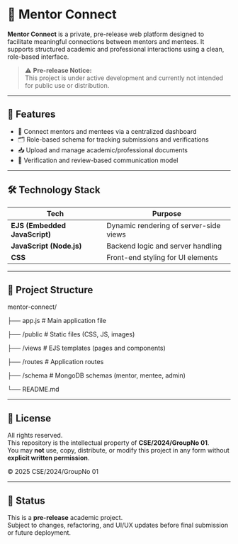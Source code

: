 # 👥 Mentor Connect

**Mentor Connect** is a private, pre-release web platform designed to facilitate meaningful connections between mentors and mentees. It supports structured academic and professional interactions using a clean, role-based interface.

> ⚠️ **Pre-release Notice:**  
> This project is under active development and currently not intended for public use or distribution.

---

## 🧩 Features

- 🔗 Connect mentors and mentees via a centralized dashboard
- 🗂️ Role-based schema for tracking submissions and verifications
- 📥 Upload and manage academic/professional documents
- 📧 Verification and review-based communication model

---

## 🛠️ Technology Stack

| Tech | Purpose |
|------|---------|
| **EJS (Embedded JavaScript)** | Dynamic rendering of server-side views |
| **JavaScript (Node.js)** | Backend logic and server handling |
| **CSS** | Front-end styling for UI elements |

---

## 📁 Project Structure

mentor-connect/

├── app.js # Main application file

├── /public # Static files (CSS, JS, images)

├── /views # EJS templates (pages and components)

├── /routes # Application routes

├── /schema # MongoDB schemas (mentor, mentee, admin)

└── README.md

---

## 🚫 License

All rights reserved.  
This repository is the intellectual property of **CSE/2024/GroupNo 01**.  
You may **not** use, copy, distribute, or modify this project in any form without **explicit written permission**.

© 2025 CSE/2024/GroupNo 01

---

## 📌 Status

This is a **pre-release** academic project.  
Subject to changes, refactoring, and UI/UX updates before final submission or future deployment.
